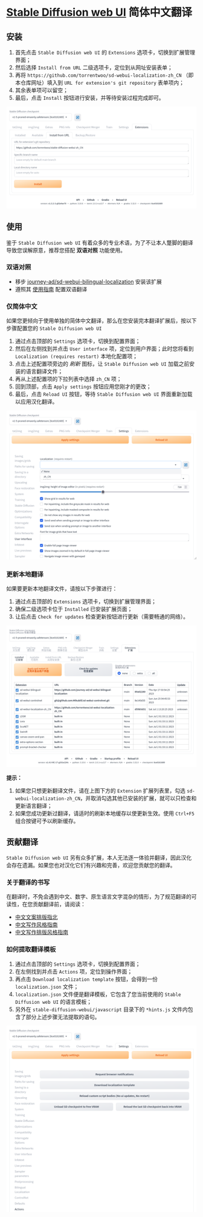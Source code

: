 # [Stable Diffusion web UI](https://github.com/AUTOMATIC1111/stable-diffusion-webui) 简体中文翻译

## 安装

1. 首先点击 `Stable Diffusion web UI` 的 `Extensions` 选项卡，切换到扩展管理界面；
2. 然后选择 `Install from URL` 二级选项卡，定位到从网址安装表单；
3. 再将 `https://github.com/torrentwoo/sd-webui-localization-zh_CN` （即本仓库网址）填入到 `URL for extension's git repository` 表单项内；
4. 其余表单项可以留空；
5. 最后，点击 `Install` 按钮进行安装，并等待安装过程完成即可。

![](Installation.png)

## 使用

鉴于 `Stable Diffusion web UI` 有着众多的专业术语，为了不让本人蹩脚的翻译导致您误解原意，推荐您搭配 **双语对照** 功能使用。

### 双语对照

- 移步 [journey-ad/sd-webui-bilingual-localization](https://github.com/journey-ad/sd-webui-bilingual-localization) 安装该扩展
- 遵照其 [使用指南](https://github.com/journey-ad/sd-webui-bilingual-localization/blob/main/README_ZH.md) 配置双语翻译

### 仅简体中文

如果您更倾向于使用单独的简体中文翻译，那么在您安装完本翻译扩展后，按以下步骤配置您的 `Stable Diffusion web UI`

1. 通过点击顶部的 `Settings` 选项卡，切换到配置界面；
2. 然后在左侧找到并点击 `User interface` 项，定位到用户界面；此时您将看到 `Localization (requires restart)` 本地化配置项；
3. 点击上述配置项旁边的 *刷新* 图标，让 `Stable Diffusion web UI` 加载之前安装的语言翻译文件；
4. 再从上述配置项的下拉列表中选择 `zh_CN` 项；
5. 回到顶部，点击 `Apply settings` 按钮应用您刚才的更改；
6. 最后，点击 `Reload UI` 按钮，等待 `Stable Diffusion web UI` 界面重新加载以应用汉化翻译。

![](Localization.png)

### 更新本地翻译

如果要更新本地翻译文件，请按以下步骤进行：

1. 通过点击顶部的 `Extensions` 选项卡，切换到扩展管理界面；
2. 确保二级选项卡位于 `Installed` 已安装扩展页面；
3. 让后点击 `Check for updates` 检查更新按钮进行更新（需要畅通的网络）。

![](Check-for-update.png)

**提示：**
1. 如果您只想更新翻译文件，请在上图下方的 `Extension` 扩展列表里，勾选 `sd-webui-localization-zh_CN`，并取消勾选其他已安装的扩展，就可以只检查和更新语言翻译；
2. 如果您成功更新过翻译，请适时的刷新本地缓存以使更新生效。使用 `Ctrl+F5` 组合按键可予以刷新缓存。



## 贡献翻译

`Stable Diffusion web UI` 另有众多扩展，本人无法逐一体验并翻译，因此汉化会存在遗漏。如果您也对汉化它们有兴趣和完善，欢迎您贡献您的翻译。

### 关于翻译的书写

在翻译时，不免会遇到中文、数字、原生语言文字混杂的情形，为了规范翻译的可读性，在您贡献翻译前，请阅读：

- [中文文案排版指北](https://github.com/sparanoid/chinese-copywriting-guidelines)
- [中文写作风格指南](https://github.com/richardchien/chinese-writing-style-guide)
- [中文写作排版风格指南](https://github.com/RightCapitalHQ/chinese-style-guide)

### 如何提取翻译模板

1. 通过点击顶部的 `Settings` 选项卡，切换到配置界面；
2. 在左侧找到并点击 `Actions` 项，定位到操作界面；
3. 再点击 `Download localization template` 按钮，会得到一份 `localization.json` 文件；
4. `localization.json` 文件便是翻译模板，它包含了您当前使用的 `Stable Diffusion web UI` 的语言模板；
5. 另外在 `stable-diffusion-webui/javascript` 目录下的 `*hints.js` 文件内包含了部分上述步骤无法提取的语句。

![](Contribution.png)

